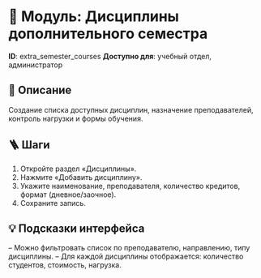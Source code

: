 # 📘 Модуль: Дисциплины дополнительного семестра
**ID**: extra_semester_courses
**Доступно для**: учебный отдел, администратор

## 📝 Описание
Создание списка доступных дисциплин, назначение преподавателей, контроль нагрузки и формы обучения.

## 🪜 Шаги
1. Откройте раздел «Дисциплины».
2. Нажмите «Добавить дисциплину».
3. Укажите наименование, преподавателя, количество кредитов, формат (дневное/заочное).
4. Сохраните запись.

## 💡 Подсказки интерфейса
– Можно фильтровать список по преподавателю, направлению, типу дисциплины.
– Для каждой дисциплины отображается: количество студентов, стоимость, нагрузка.

